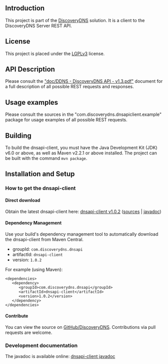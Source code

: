 ## Introduction

This project is part of the [DiscoveryDNS](http://www.discoverydns.com) solution. It is a client to the DiscoveryDNS Server REST API.

## License

This project is placed under the [LGPLv3](http://www.gnu.org/licenses/lgpl.txt) license.

## API Description

Please consult the <a href="http://discoverydns.github.io/dnsapi-client/doc/DDNS%20-%20DiscoveryDNS%20API%20-%20v1.3.pdf">"doc/DDNS - DiscoveryDNS API - v1.3.pdf"</a> document for a full description of all possible REST requests and responses.

## Usage examples

Please consult the sources in the "com.discoverydns.dnsapiclient.example" package for usage examples of all possible REST requests.

## Building

To build the dnsapi-client, you must have the Java Development Kit (JDK) v6.0 or above, as well as Maven v2.2.1 or above installed. The project can be built with the command `mvn package`.

## Installation and Setup

### How to get the dnsapi-client

#### Direct download

Obtain the latest dnsapi-client here: [dnsapi-client v1.0.2](http://discoverydns.github.io/dnsapi-client/repo/dnsapi-client-1.0.2.jar) ([sources](http://discoverydns.github.io/dnsapi-client/repo/dnsapi-client-1.0.2-sources.jar) | [javadoc](http://discoverydns.github.io/dnsapi-client/repo/dnsapi-client-1.0.2-javadoc.jar))

#### Dependency Management

Use your build's dependency management tool to automatically download the dnsapi-client from Maven Central.

* groupId: `com.discoverydns.dnsapi`
* artifactId: `dnsapi-client`
* version: `1.0.2`

For example (using Maven):

    <dependencies>
       <dependency>
          <groupId>com.discoverydns.dnsapi</groupId>
          <artifactId>dnsapi-client</artifactId>
          <version>1.0.2</version>
       </dependency>
    </dependencies>

#### Contribute

You can view the source on [GitHub/DiscoveryDNS](http://github.com/discoverydns/dnsapi-client). Contributions via pull requests are welcome.

### Development documentation

The javadoc is available online: [dnsapi-client javadoc](http://discoverydns.github.io/dnsapi-client/repo/dnsapi-client-1.0.2-javadoc.jar)
